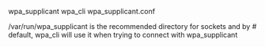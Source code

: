 wpa_supplicant
wpa_cli
wpa_supplicant.conf

/var/run/wpa_supplicant is the recommended directory for sockets and by # default, wpa_cli will use it when trying to connect with wpa_supplicant
